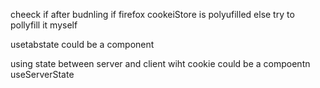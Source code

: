 cheeck if after budnling if firefox cookeiStore is polyufilled else try to pollyfill it myself

usetabstate could be a component

using state between server and client wiht cookie could be a compoentn useServerState
